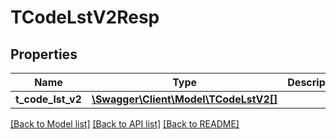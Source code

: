 # TCodeLstV2Resp

## Properties
Name | Type | Description | Notes
------------ | ------------- | ------------- | -------------
**t_code_lst_v2** | [**\Swagger\Client\Model\TCodeLstV2[]**](TCodeLstV2.md) |  | [optional] 

[[Back to Model list]](../README.md#documentation-for-models) [[Back to API list]](../README.md#documentation-for-api-endpoints) [[Back to README]](../README.md)


